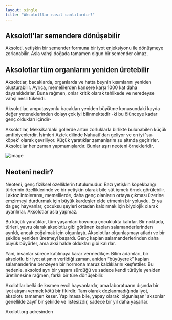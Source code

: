 ```yaml
---
layout: single
title: "Aksolotllar nasıl canlılardır?"
---
```

Aksolotl'lar semendere dönüşebilir
-
Aksolotl, yetişkin bir semender formuna bir iyot enjeksiyonu ile dönüşmeye zorlanabilir. Asla vahşi doğada tamamen olgun bir semender olmaz.

Aksolotlar tüm organlarını yeniden üretebilir
-
Aksolotlar, bacaklarda, organlarda ve hatta beynin kısımlarını yeniden oluşturabilir. Ayrıca, memelilerden kansere karşı 1000 kat daha dayanıklıdırlar. Buna rağmen, onlar kritik olarak tehlikede ve neredeyse vahşi nesli tükendi.


Aksolotllar, amputasyonlu bacakları yeniden büyütme konusundaki kayda değer yeteneklerinden dolayı çok iyi bilinmektedir -ki bu ölünceye kadar genç oldukları içindir-

Aksolotllar, Meksika'daki göllerde artan zorluklarla birlikte bulunabilen küçük amfibiyenlerdir. İsimleri Aztek dilinde Nahuatl'dan geliyor ve en iyi 'su-köpek' olarak çevriliyor. Küçük yaratıklar zamanlarını su altında geçirirler. Aksolotllar her zaman yapmamışlardır. Bunlar aşırı neoteni örnekleridir.

![image](https://www.bilimvetekno.com/wp-content/uploads/2017/01/Aksolotl-nedir-728x410.jpg)

Neoteni nedir?
-
Neoteni, genç fiziksel özelliklerin tutulumudur. Bazı yetişkin köpekbalığı türlerinin özelliklerinde ve bir yetişkin olarak bile süt içmek örnek görülebilir. Laktoz intoleransı, memelilerde, daha genç olanların ortaya çıkması üzerine emzirmeyi durdurmak için büyük kardeşler elde etmenin bir yoluydu. Er ya da geç hayvanlar, çocuksu şeyleri ortadan kaldırmak için biyolojik olarak uyarılırlar. Aksolotlar asla yapmaz.

Bu küçük yaratıklar, tüm yaşamları boyunca çocuklukta kalırlar. Bir noktada, türleri, yavru olarak aksolotlu gibi görünen kaplan salamanderlerinden ayrıldı, ancak çoğalmak için olgunlaştı. Aksolotllar olgunlaşmayı atladı ve bir şekilde yeniden üretmeyi başardı. Genç kaplan salamanderlerinden daha büyük büyürler, ama aksi halde oldukları gibi kalırlar.

Yani, insanlar sürece katılmaya karar vermedikçe. Bilim adamları, bir aksolotlu bir iyot atışının verildiği zaman, aniden “büyüyerek” kaplan salamanderine benzeyen bir hormona maruz kaldıklarını keşfettiler. Bu nedenle, aksolotl ayrı bir yaşam sürdüğü ve sadece kendi türüyle yeniden üretilmesine rağmen, farklı bir türe dönüşebilir.

Axolotllar belki de kısmen evcil hayvanlardır, ama laboratuarın dışında bir iyot atışını vermek kötü bir fikirdir. Tam olarak dozlanmadığında iyot, aksolotu tamamen keser. Yapılmasa bile, yapay olarak 'olgunlaşan' aksonlar genellikle zayıf bir şekilde ve listesizdir, sadece bir yıl daha yaşarlar.

Axolotl.org adresinden
